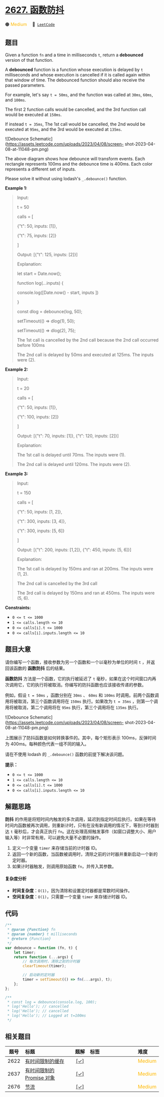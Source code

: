 # [2627. 函数防抖](https://leetcode.com/problems/debounce)

🟠 <font color=#ffb800>Medium</font>&emsp; 🔗&ensp;[`LeetCode`](https://leetcode.com/problems/debounce)

## 题目

Given a function `fn` and a time in milliseconds `t`, return a **debounced**
version of that function.

A **debounced** function is a function whose execution is delayed by `t`
milliseconds and whose execution is cancelled if it is called again within
that window of time. The debounced function should also receive the passed
parameters.

For example, let's say `t = 50ms`, and the function was called at `30ms`,
`60ms`, and `100ms`.

The first 2 function calls would be cancelled, and the 3rd function call would
be executed at `150ms`.

If instead `t = 35ms`, The 1st call would be cancelled, the 2nd would be
executed at `95ms`, and the 3rd would be executed at `135ms`.

![Debounce Schematic](https://assets.leetcode.com/uploads/2023/04/08/screen-
shot-2023-04-08-at-11048-pm.png)

The above diagram shows how debounce will transform events. Each rectangle
represents 100ms and the debounce time is 400ms. Each color represents a
different set of inputs.

Please solve it without using lodash's `_.debounce()` function.

**Example 1:**

> Input:
>
> t = 50
>
> calls = [
>
> {"t": 50, inputs: [1]},
>
> {"t": 75, inputs: [2]}
>
> ]
>
> Output: [{"t": 125, inputs: [2]}]
>
> Explanation:
>
> let start = Date.now();
>
> function log(...inputs) {
>
> console.log([Date.now() - start, inputs ])
>
> }
>
> const dlog = debounce(log, 50);
>
> setTimeout(() => dlog(1), 50);
>
> setTimeout(() => dlog(2), 75);
>
> The 1st call is cancelled by the 2nd call because the 2nd call occurred before 100ms
>
> The 2nd call is delayed by 50ms and executed at 125ms. The inputs were (2).

**Example 2:**

> Input:
>
> t = 20
>
> calls = [
>
> {"t": 50, inputs: [1]},
>
> {"t": 100, inputs: [2]}
>
> ]
>
> Output: [{"t": 70, inputs: [1]}, {"t": 120, inputs: [2]}]
>
> Explanation:
>
> The 1st call is delayed until 70ms. The inputs were (1).
>
> The 2nd call is delayed until 120ms. The inputs were (2).

**Example 3:**

> Input:
>
> t = 150
>
> calls = [
>
> {"t": 50, inputs: [1, 2]},
>
> {"t": 300, inputs: [3, 4]},
>
> {"t": 300, inputs: [5, 6]}
>
> ]
>
> Output: [{"t": 200, inputs: [1,2]}, {"t": 450, inputs: [5, 6]}]
>
> Explanation:
>
> The 1st call is delayed by 150ms and ran at 200ms. The inputs were (1, 2).
>
> The 2nd call is cancelled by the 3rd call
>
> The 3rd call is delayed by 150ms and ran at 450ms. The inputs were (5, 6).

**Constraints:**

- `0 <= t <= 1000`
- `1 <= calls.length <= 10`
- `0 <= calls[i].t <= 1000`
- `0 <= calls[i].inputs.length <= 10`

## 题目大意

请你编写一个函数，接收参数为另一个函数和一个以毫秒为单位的时间 `t` ，并返回该函数的 **函数防抖** 后的结果。

**函数防抖** 方法是一个函数，它的执行被延迟了 `t` 毫秒，如果在这个时间窗口内再次调用它，它的执行将被取消。你编写的防抖函数也应该接收传递的参数。

例如，假设 `t = 50ms` ，函数分别在 `30ms` 、 `60ms` 和 `100ms` 时调用。前两个函数调用将被取消，第三个函数调用将在 `150ms` 执行。如果改为 `t = 35ms` ，则第一个调用将被取消，第二个调用将在 `95ms` 执行，第三个调用将在 `135ms` 执行。

![Debounce Schematic](https://assets.leetcode.com/uploads/2023/04/08/screen-
shot-2023-04-08-at-11048-pm.png)

上图展示了防抖函数是如何转换事件的。其中，每个矩形表示 100ms，反弹时间为 400ms。每种颜色代表一组不同的输入。

请在不使用 lodash 的 `_.debounce()` 函数的前提下解决该问题。

**提示：**

- `0 <= t <= 1000`
- `1 <= calls.length <= 10`
- `0 <= calls[i].t <= 1000`
- `0 <= calls[i].inputs.length <= 10`

## 解题思路

**防抖** 的作用是将短时间内触发的多次调用，延迟到指定时间后执行。如果在等待时间内函数被再次调用，则重新计时，只有在没有新调用的情况下，等到计时器到达 `t` 毫秒后，才会真正执行 `fn`。这在处理高频触发事件（如窗口调整大小、用户输入等）时非常有用，可以避免大量不必要的操作。

1. 定义一个变量 `timer` 来存储当前的计时器 ID。
2. 返回一个新的函数，当函数被调用时，清除之前的计时器并重新启动一个新的定时器。
3. 如果计时器触发，则调用原始函数 `fn`，并传入其参数。

#### 复杂度分析

- **时间复杂度**：`O(1)`，因为清除和设置定时器都是常数时间操作。
- **空间复杂度**：`O(1)`，只需要一个变量 `timer` 来存储计时器 ID。

## 代码

```javascript
/**
 * @param {Function} fn
 * @param {number} t milliseconds
 * @return {Function}
 */
var debounce = function (fn, t) {
	let timer;
	return function (...args) {
		// 每次调用时，清除之前的计时器
		clearTimeout(timer);

		// 启动新的定时器
		timer = setTimeout(() => fn(...args), t);
	};
};

/**
 * const log = debounce(console.log, 100);
 * log('Hello'); // cancelled
 * log('Hello'); // cancelled
 * log('Hello'); // Logged at t=100ms
 */
```

## 相关题目

<!-- prettier-ignore -->
| 题号 | 标题 | 题解 | 标签 | 难度 |
| :------: | :------ | :------: | :------ | :------ |
| 2622 | [有时间限制的缓存](https://leetcode.com/problems/cache-with-time-limit) | [[✓]](/leetcode/problem/2622.md) |  | <font color=#ffb800>Medium</font> |
| 2637 | [有时间限制的 Promise 对象](https://leetcode.com/problems/promise-time-limit) | [[✓]](/leetcode/problem/2637.md) |  | <font color=#ffb800>Medium</font> |
| 2676 | [节流](https://leetcode.com/problems/throttle) | [[✓]](/leetcode/problem/2676.md) |  | <font color=#ffb800>Medium</font> |

<style>
.blue {
    background-color: #096dd9;
    padding: 0.25rem 0.5rem;
    margin: 0;
    font-size: 0.85em;
    border-radius: 3px;
    color: white;
    font-weight: 500;
}
table th:first-of-type { width: 10%; }
table th:nth-of-type(2) { width: 35%; }
table th:nth-of-type(3) { width: 10%; }
table th:nth-of-type(4) { width: 35%; }
table th:nth-of-type(5) { width: 10%; }
</style>
